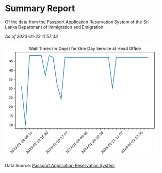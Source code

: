 # Summary Report

Of the data from the Passport Application Reservation System of the Sri Lanka Department of Immigration and Emigration.

*As of 2023-01-22 11:57:43*

![Wait Time Chart](summary.wait_time_chart.png)

Data Source: [Passport Application Reservation System](https://eservices.immigration.gov.lk:8443/appointment/pages/reservationApplication.xhtml)